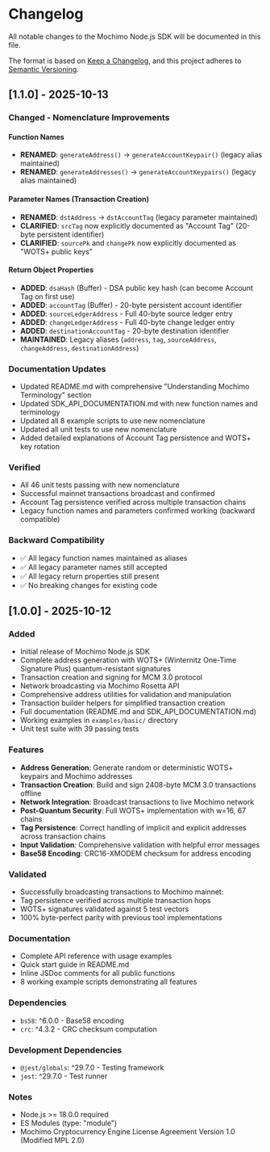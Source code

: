 # Changelog

All notable changes to the Mochimo Node.js SDK will be documented in this file.

The format is based on [Keep a Changelog](https://keepachangelog.com/en/1.0.0/),
and this project adheres to [Semantic Versioning](https://semver.org/spec/v2.0.0.html).

## [1.1.0] - 2025-10-13

### Changed - Nomenclature Improvements

#### Function Names
- **RENAMED**: `generateAddress()` → `generateAccountKeypair()` (legacy alias maintained)
- **RENAMED**: `generateAddresses()` → `generateAccountKeypairs()` (legacy alias maintained)

#### Parameter Names (Transaction Creation)
- **RENAMED**: `dstAddress` → `dstAccountTag` (legacy parameter maintained)
- **CLARIFIED**: `srcTag` now explicitly documented as "Account Tag" (20-byte persistent identifier)
- **CLARIFIED**: `sourcePk` and `changePk` now explicitly documented as "WOTS+ public keys"

#### Return Object Properties
- **ADDED**: `dsaHash` (Buffer) - DSA public key hash (can become Account Tag on first use)
- **ADDED**: `accountTag` (Buffer) - 20-byte persistent account identifier
- **ADDED**: `sourceLedgerAddress` - Full 40-byte source ledger entry
- **ADDED**: `changeLedgerAddress` - Full 40-byte change ledger entry
- **ADDED**: `destinationAccountTag` - 20-byte destination identifier
- **MAINTAINED**: Legacy aliases (`address`, `tag`, `sourceAddress`, `changeAddress`, `destinationAddress`)

### Documentation Updates
- Updated README.md with comprehensive "Understanding Mochimo Terminology" section
- Updated SDK_API_DOCUMENTATION.md with new function names and terminology
- Updated all 8 example scripts to use new nomenclature
- Updated all unit tests to use new nomenclature
- Added detailed explanations of Account Tag persistence and WOTS+ key rotation

### Verified
- All 46 unit tests passing with new nomenclature
- Successful mainnet transactions broadcast and confirmed
- Account Tag persistence verified across multiple transaction chains
- Legacy function names and parameters confirmed working (backward compatible)

### Backward Compatibility
- ✅ All legacy function names maintained as aliases
- ✅ All legacy parameter names still accepted
- ✅ All legacy return properties still present
- ✅ No breaking changes for existing code

## [1.0.0] - 2025-10-12

### Added
- Initial release of Mochimo Node.js SDK
- Complete address generation with WOTS+ (Winternitz One-Time Signature Plus) quantum-resistant signatures
- Transaction creation and signing for MCM 3.0 protocol
- Network broadcasting via Mochimo Rosetta API
- Comprehensive address utilities for validation and manipulation
- Transaction builder helpers for simplified transaction creation
- Full documentation (README.md and SDK_API_DOCUMENTATION.md)
- Working examples in `examples/basic/` directory
- Unit test suite with 39 passing tests

### Features
- **Address Generation**: Generate random or deterministic WOTS+ keypairs and Mochimo addresses
- **Transaction Creation**: Build and sign 2408-byte MCM 3.0 transactions offline
- **Network Integration**: Broadcast transactions to live Mochimo network
- **Post-Quantum Security**: Full WOTS+ implementation with w=16, 67 chains
- **Tag Persistence**: Correct handling of implicit and explicit addresses across transaction chains
- **Input Validation**: Comprehensive validation with helpful error messages
- **Base58 Encoding**: CRC16-XMODEM checksum for address encoding

### Validated
- Successfully broadcasting transactions to Mochimo mainnet:
- Tag persistence verified across multiple transaction hops
- WOTS+ signatures validated against 5 test vectors
- 100% byte-perfect parity with previous tool implementations

### Documentation
- Complete API reference with usage examples
- Quick start guide in README.md
- Inline JSDoc comments for all public functions
- 8 working example scripts demonstrating all features

### Dependencies
- `bs58`: ^6.0.0 - Base58 encoding
- `crc`: ^4.3.2 - CRC checksum computation

### Development Dependencies
- `@jest/globals`: ^29.7.0 - Testing framework
- `jest`: ^29.7.0 - Test runner

### Notes
- Node.js >= 18.0.0 required
- ES Modules (type: "module")
- Mochimo Cryptocurrency Engine License Agreement Version 1.0 (Modified MPL 2.0)
